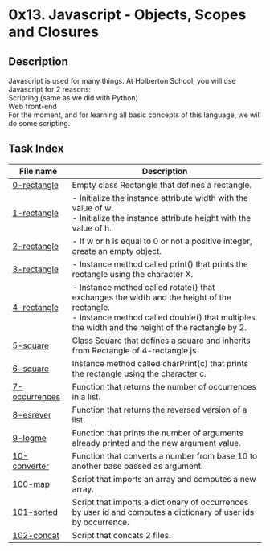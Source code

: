 # 0x13. Javascript - Objects, Scopes and Closures

## Description

Javascript is used for many things. At Holberton School, you will use Javascript for 2 reasons:<br>
    Scripting (same as we did with Python)<br>
    Web front-end<br>
For the moment, and for learning all basic concepts of this language, we will do some scripting.

## Task Index
|File name              |Description                         |
|-----------------------|------------------------------------|
|[0-rectangle](0-rectangle.js)|Empty class Rectangle that defines a rectangle.|
|[1-rectangle](1-rectangle.js)|- Initialize the instance attribute width with the value of w.<br>- Initialize the instance attribute height with the value of h.|
|[2-rectangle](2-rectangle.js)|- If w or h is equal to 0 or not a positive integer, create an empty object.|
|[3-rectangle](3-rectangle.js)|- Instance method called print() that prints the rectangle using the character X.|
|[4-rectangle](4-rectangle.js)|- Instance method called rotate() that exchanges the width and the height of the rectangle.<br>- Instance method called double() that multiples the width and the height of the rectangle by 2.|
|[5-square](5-square.js)|Class Square that defines a square and inherits from Rectangle of 4-rectangle.js.|
|[6-square](6-square.js)|Instance method called charPrint(c) that prints the rectangle using the character c.|
|[7-occurrences](7-occurrences.js)|Function that returns the number of occurrences in a list.|
|[8-esrever](8-esrever.js)|Function that returns the reversed version of a list.|
|[9-logme](9-logme.js)|Function that prints the number of arguments already printed and the new argument value.|
|[10-converter](10-converter.js)|Function that converts a number from base 10 to another base passed as argument.|
|[100-map](100-map.js)|Script that imports an array and computes a new array.|
|[101-sorted](101-sorted.js)|Script that imports a dictionary of occurrences by user id and computes a dictionary of user ids by occurrence.|
|[102-concat](102-concat.js)|Script that concats 2 files.|
